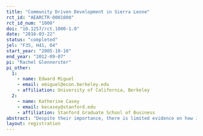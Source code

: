 ```yaml
---
title: "Community Driven Development in Sierra Leone"
rct_id: "AEARCTR-0001000"
rct_id_num: "1000"
doi: "10.1257/rct.1000-1.0"
date: "2016-03-22"
status: "completed"
jel: "F35, H41, O4"
start_year: "2005-10-10"
end_year: "2012-09-07"
pi: "Rachel Glennerster"
pi_other:
  1:
    - name: Edward Miguel
    - email: emiguel@econ.berkeley.edu
    - affiliation: University of California, Berkeley
  2:
    - name: Katherine Casey
    - email: kecasey@stanford.edu
    - affiliation: Stanford Graduate School of Business
abstract: "Despite their importance, there is limited evidence on how institutions can be strengthened. Evaluating the effects of specific reforms is complicated by the lack of exogenous variation in institutions, the difficulty of measuring institutional performance, and the temptation to ‘‘cherry pick’’ estimates from among the large number of indicators required to capture this multifaceted subject. We evaluate one attempt to make local institutions more democratic and egalitarian by imposing participation requirements for marginalized groups (including women) and test for learning-by-doing effects. We exploit the random assignment of a governance program in Sierra Leone, develop innovative real-world outcome measures, and use a pre-analysis plan (PAP) to bind our hands against data mining. The intervention studied is a ‘‘community-driven development’’ program, which has become a popular strategy for foreign aid donors. We find positive short-run effects on local public goods and economic outcomes, but no evidence for sustained impacts on collective action, decision making, or the involvement of marginalized groups, suggesting that the intervention"
layout: registration
---
```


